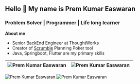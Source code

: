 ## Hello 👋 My name is Prem Kumar Easwaran
### Problem Solver | Programmer | Life long learner

**About me**
- Senior BackEnd Engineer at ThoughtWorks
- Creator of <a href="https://scrumble.in/" target="_blank">Scrumble</a> Planning Poker tool
- Java, Springboot, Flutter are my primary skills

|<img align="center" src="https://github-readme-stats.vercel.app/api?username=premeaswaran&show_icons=true&locale=en&hide_border=true" alt="Prem Kumar Easwaran" />|<img align="left" src="https://github-readme-stats.vercel.app/api/top-langs?username=premeaswaran&show_icons=true&locale=en&layout=compact&hide_border=true" alt="Prem Kumar Easwaran" />|
| ------------- | ------------- |

<img src="https://github-readme-streak-stats.herokuapp.com?user=premeaswaran&theme=ambient-gradient&card_width=845&hide_border=true" alt="Prem Kumar Easwaran" />
<img src="https://github-profile-trophy.vercel.app/?username=premeaswaran" alt="Prem Kumar Easwaran" />

<!--
**premeaswaran/premeaswaran** is a ✨ _special_ ✨ repository because its `README.md` (this file) appears on your GitHub profile.

Here are some ideas to get you started:

- 🔭 I’m currently working on ...
- 🌱 I’m currently learning ...
- 👯 I’m looking to collaborate on ...
- 🤔 I’m looking for help with ...
- 💬 Ask me about ...
- 📫 How to reach me: ...
- 😄 Pronouns: ...
- ⚡ Fun fact: ...
-->
